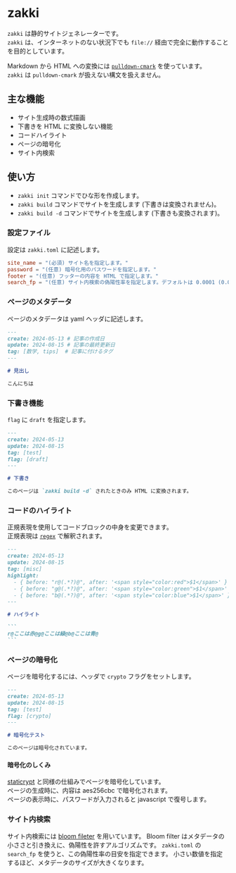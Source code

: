 # zakki

`zakki` は静的サイトジェネレーターです。<br>
`zakki` は、インターネットのない状況下でも `file://` 経由で完全に動作することを目的としています。

Markdown から HTML への変換には [`pulldown-cmark`](https://docs.rs/pulldown-cmark/latest/pulldown_cmark/) を使っています。<br>
`zakki` は `pulldown-cmark` が扱えない構文を扱えません。

## 主な機能

- サイト生成時の数式描画
- 下書きを HTML に変換しない機能
- コードハイライト
- ページの暗号化
- サイト内検索

## 使い方

- `zakki init` コマンドでひな形を作成します。
- `zakki build` コマンドでサイトを生成します (下書きは変換されません)。
- `zakki build -d` コマンドでサイトを生成します (下書きも変換されます)。

### 設定ファイル

設定は `zakki.toml` に記述します。

```toml
site_name = "(必須) サイト名を指定します。"
password = "(任意) 暗号化用のパスワードを指定します。"
footer = "(任意) フッターの内容を HTML で指定します。"
search_fp = "(任意) サイト内検索の偽陽性率を指定します。デフォルトは 0.0001 (0.01%) です。"
```

### ページのメタデータ

ページのメタデータは yaml ヘッダに記述します。

```md
---
create: 2024-05-13 # 記事の作成日
update: 2024-08-15 # 記事の最終更新日
tag: [数学, tips]  # 記事に付けるタグ
---

# 見出し

こんにちは
```

### 下書き機能

`flag` に `draft` を指定します。

```md
---
create: 2024-05-13
update: 2024-08-15
tag: [test]
flag: [draft]
---

# 下書き

このページは `zakki build -d` されたときのみ HTML に変換されます。
```

### コードのハイライト

正規表現を使用してコードブロックの中身を変更できます。<br>
正規表現は [`regex`](https://docs.rs/regex/latest/regex/) で解釈されます。

````md
---
create: 2024-05-13
update: 2024-08-15
tag: [misc]
highlight:
  - { before: "r@(.*?)@", after: '<span style="color:red">$1</span>' }
  - { before: "g@(.*?)@", after: '<span style="color:green">$1</span>' }
  - { before: "b@(.*?)@", after: '<span style="color:blue">$1</span>' }
---

# ハイライト

```
r@ここは赤@g@ここは緑@b@ここは青@
```
````

### ページの暗号化

ページを暗号化するには、ヘッダで `crypto` フラグをセットします。

```md
---
create: 2024-05-13
update: 2024-08-15
tag: [test]
flag: [crypto]
---

# 暗号化テスト

このページは暗号化されています。
```

#### 暗号化のしくみ

[staticrypt](https://github.com/robinmoisson/staticrypt) と同様の仕組みでページを暗号化しています。<br>
ページの生成時に、内容は aes256cbc で暗号化されます。<br>
ページの表示時に、パスワードが入力されると javascript で復号します。<br>


### サイト内検索

サイト内検索には [bloom fileter](https://ja.wikipedia.org/wiki/%E3%83%96%E3%83%AB%E3%83%BC%E3%83%A0%E3%83%95%E3%82%A3%E3%83%AB%E3%82%BF) を用いています。
Bloom filter はメタデータの小ささと引き換えに、偽陽性を許すアルゴリズムです。
`zakki.toml` の `search_fp` を使うと、この偽陽性率の目安を指定できます。
小さい数値を指定するほど、メタデータのサイズが大きくなります。
